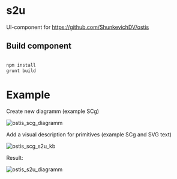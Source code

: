 # s2u

UI-component for https://github.com/ShunkevichDV/ostis

## Build component

```sh

npm install 
grunt build

```

# Example

Create new diagramm (example SCg)


<img src="https://raw.githubusercontent.com/blrB/ostis-s2u/master/image/ostis_scg_diagramm.png" alt="ostis_scg_diagramm"/>

Add a visual description for primitives (example SCg and SVG text)

<img src="https://raw.githubusercontent.com/blrB/ostis-s2u/master/image/ostis_scg_s2u_kb.png" alt="ostis_scg_s2u_kb"/>

Result:

<img src="https://raw.githubusercontent.com/blrB/ostis-s2u/master/image/ostis_s2u_diagramm.png" alt="ostis_s2u_diagramm"/>

